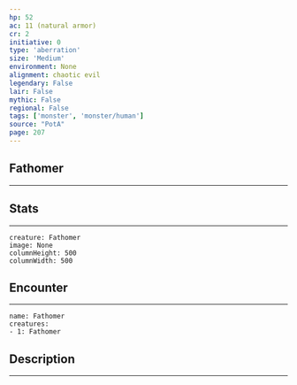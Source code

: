 ```yaml
---
hp: 52
ac: 11 (natural armor)
cr: 2
initiative: 0
type: 'aberration'    
size: 'Medium'
environment: None
alignment: chaotic evil
legendary: False
lair: False
mythic: False
regional: False
tags: ['monster', 'monster/human']
source: "PotA"
page: 207
---
```


## Fathomer
---



## Stats
---

```statblock
creature: Fathomer
image: None
columnHeight: 500
columnWidth: 500
```

## Encounter
---

```encounter-table
name: Fathomer
creatures:
- 1: Fathomer
```

## Description
---




